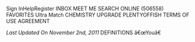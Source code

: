 Sign InHelpRegister INBOX MEET ME SEARCH ONLINE (506558) FAVORITES Ultra Match CHEMISTRY UPGRADE PLENTYOFFISH TERMS OF USE AGREEMENT

_Last Updated On November 2nd, 2011_ DEFINITIONS â€œYouâ€